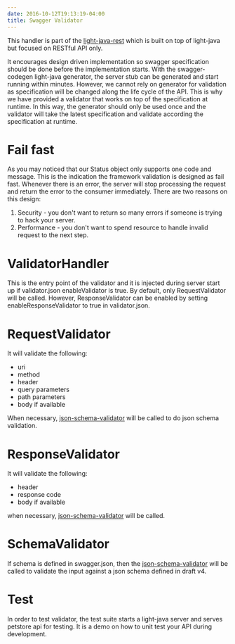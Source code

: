 ```yaml
---
date: 2016-10-12T19:13:19-04:00
title: Swagger Validator
---
```


This handler is part of the [light-java-rest](https://github.com/networknt/light-java-rest)
which is built on top of light-java but focused on RESTful API only. 

It encourages design driven implementation so swagger specification should be 
done before the implementation starts. With the swagger-codegen light-java 
generator, the server stub can be generated and start running within minutes. 
However, we cannot rely on generator for validation as specification will be 
changed along the life cycle of the API. This is why we have provided a validator 
that works on top of the specification at runtime. In this way, the generator 
should only be used once and the validator will take the latest specification and 
validate according the specification at runtime. 

# Fail fast

As you may noticed that our Status object only supports one code and message. 
This is the indication the framework validation is designed as fail fast. 
Whenever there is an error, the server will stop processing the request and 
return the error to the consumer immediately. There are two reasons on this 
design:

1. Security - you don't want to return so many errors if someone is trying 
to hack your server.
2. Performance - you don't want to spend resource to handle invalid request 
to the next step.

# ValidatorHandler

This is the entry point of the validator and it is injected during server 
start up if validator.json enableValidator is true. By default, only 
RequestValidator will be called. However, ResponseValidator can be enabled 
by setting enableResponseValidator to true in validator.json.

# RequestValidator

It will validate the following:

* uri
* method
* header
* query parameters
* path parameters
* body if available

When necessary, [json-schema-validator](https://github.com/networknt/json-schema-validator) 
will be called to do json schema validation.

# ResponseValidator

It will validate the following:

* header
* response code
* body if available

when necessary, [json-schema-validator](https://github.com/networknt/json-schema-validator) 
will be called.

# SchemaValidator

If schema is defined in swagger.json, then the [json-schema-validator](https://github.com/networknt/json-schema-validator) 
will be called to validate the input against a json schema defined in draft v4.

# Test

In order to test validator, the test suite starts a light-java server and serves 
petstore api for testing. It is a demo on how to unit test your API during 
development.
